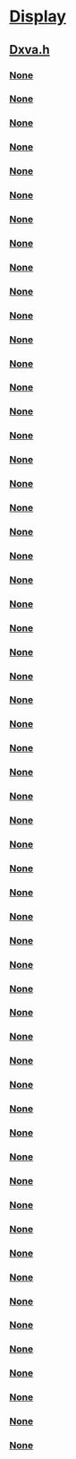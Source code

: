 # [Display](../_display/index.md)
## [Dxva.h](index.md)
### [None](../dxva/ne-dxva-_dxva_deinterlacetech.md)
### [None](../dxva/ne-dxva-_dxva_destinationflags.md)
### [None](../dxva/ne-dxva-_dxva_nominalrange.md)
### [None](../dxva/ne-dxva-_dxva_procampcontrolprop.md)
### [None](../dxva/ne-dxva-_dxva_sampleflags.md)
### [None](../dxva/ne-dxva-_dxva_sampleformat.md)
### [None](../dxva/ne-dxva-_dxva_videochromasubsampling.md)
### [None](../dxva/ne-dxva-_dxva_videolighting.md)
### [None](../dxva/ne-dxva-_dxva_videoprimaries.md)
### [None](../dxva/ne-dxva-_dxva_videoprocesscaps.md)
### [None](../dxva/ne-dxva-_dxva_videotransferfunction.md)
### [None](../dxva/ne-dxva-_dxva_videotransfermatrix.md)
### [None](../dxva/ns-dxva-_dxva_ayuvsample2.md)
### [None](../dxva/ns-dxva-_dxva_blendcombination.md)
### [None](../dxva/ns-dxva-_dxva_bufferdescription.md)
### [None](../dxva/ns-dxva-_dxva_configalphacombine.md)
### [None](../dxva/ns-dxva-_dxva_configalphaload.md)
### [None](../dxva/ns-dxva-_dxva_configpicturedecode.md)
### [None](../dxva/ns-dxva-_dxva_connectmode.md)
### [None](../dxva/ns-dxva-_dxva_coppcommand.md)
### [None](../dxva/ns-dxva-_dxva_coppsetprotectionlevelcmddata.md)
### [None](../dxva/ns-dxva-_dxva_coppsetsignalingcmddata.md)
### [None](../dxva/ns-dxva-_dxva_coppsignature.md)
### [None](../dxva/ns-dxva-_dxva_coppstatusdata.md)
### [None](../dxva/ns-dxva-_dxva_coppstatusdisplaydata.md)
### [None](../dxva/ns-dxva-_dxva_coppstatushdcpkeydata.md)
### [None](../dxva/ns-dxva-_dxva_coppstatusinput.md)
### [None](../dxva/ns-dxva-_dxva_coppstatusoutput.md)
### [None](../dxva/ns-dxva-_dxva_coppstatussignalingcmddata.md)
### [None](../dxva/ns-dxva-_dxva_deinterlaceblt.md)
### [None](../dxva/ns-dxva-_dxva_deinterlacebltex.md)
### [None](../dxva/ns-dxva-_dxva_deinterlacebltex32.md)
### [None](../dxva/ns-dxva-_dxva_deinterlacecaps.md)
### [None](../dxva/ns-dxva-_dxva_deinterlacequeryavailablemodes.md)
### [None](../dxva/ns-dxva-_dxva_deinterlacequerymodecaps.md)
### [None](../dxva/ns-dxva-_dxva_encryptprotocolheader.md)
### [None](../dxva/ns-dxva-_dxva_extendedformat.md)
### [None](../dxva/ns-dxva-_dxva_frequency.md)
### [None](../dxva/ns-dxva-_dxva_highlight.md)
### [None](../dxva/ns-dxva-_dxva_mbctrl_i_hostresiddiff_1.md)
### [None](../dxva/ns-dxva-_dxva_mbctrl_i_offhostidct_1.md)
### [None](../dxva/ns-dxva-_dxva_mbctrl_p_hostresiddiff_1.md)
### [None](../dxva/ns-dxva-_dxva_mbctrl_p_offhostidct_1.md)
### [None](../dxva/ns-dxva-_dxva_mvvalue.md)
### [None](../dxva/ns-dxva-_dxva_picresample.md)
### [None](../dxva/ns-dxva-_dxva_pictureparameters.md)
### [None](../dxva/ns-dxva-_dxva_procampcontrolblt.md)
### [None](../dxva/ns-dxva-_dxva_procampcontrolcaps.md)
### [None](../dxva/ns-dxva-_dxva_procampcontrolqueryrange.md)
### [None](../dxva/ns-dxva-_dxva_qmatrixdata.md)
### [None](../dxva/ns-dxva-_dxva_sliceinfo.md)
### [None](../dxva/ns-dxva-_dxva_tcoef4group.md)
### [None](../dxva/ns-dxva-_dxva_tcoefsingle.md)
### [None](../dxva/ns-dxva-_dxva_videodesc.md)
### [None](../dxva/ns-dxva-_dxva_videopropertyrange.md)
### [None](../dxva/ns-dxva-_dxva_videosample.md)
### [None](../dxva/ns-dxva-_dxva_videosample2.md)
### [None](../dxva/ns-dxva-_dxva_videosample32.md)
